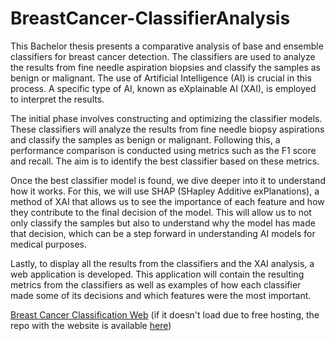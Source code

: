 # BreastCancer-ClassifierAnalysis
This Bachelor thesis presents a comparative analysis of base and ensemble classifiers for breast cancer detection. The classifiers are used to analyze the results from fine needle aspiration biopsies and classify the samples as benign or malignant. The use of Artificial Intelligence (AI) is crucial in this process. A specific type of AI, known as eXplainable AI (XAI), is employed to interpret the results.

The initial phase involves constructing and optimizing the classifier models. These classifiers will analyze the results from fine needle biopsy aspirations and classify the samples as benign or malignant. Following this, a performance comparison is conducted using metrics such as the F1 score and recall. The aim is to identify the best classifier based on these metrics.

Once the best classifier model is found, we dive deeper into it to understand how it works. For this, we will use SHAP (SHapley Additive exPlanations), a method of XAI that allows us to see the importance of each feature and how they contribute to the final decision of the model. This will allow us to not only classify the samples but also to understand why the model has made that decision, which can be a step forward in understanding AI models for medical purposes.

Lastly, to display all the results from the classifiers and the XAI analysis, a web application is developed. This application will contain the resulting metrics from the classifiers as well as examples of how each classifier made some of its decisions and which features were the most important.

[Breast Cancer Classification Web](https://breastcancerclassifiers.up.railway.app/) (if it doesn't load due to free hosting, the repo with the website is available [here](https://github.com/LittleHaku/breast-cancer-classification-web))
